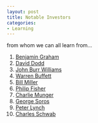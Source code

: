 ```yaml
---
layout: post
title: Notable Investors
categories:
- Learning
---
```



from whom we can all learn from...

1. [Benjamin Graham](http://en.wikipedia.org/wiki/Benjamin_Graham)
2. [David Dodd](http://en.wikipedia.org/wiki/David_Dodd)
3. [John Burr Williams](http://en.wikipedia.org/wiki/John_Burr_Williams)
4. [Warren Buffett](http://en.wikipedia.org/wiki/Warren_Buffett)
5. [Bill Miller](http://en.wikipedia.org/wiki/Bill_Miller_(finance))
6. [Philip Fisher](http://en.wikipedia.org/wiki/Philip_Arthur_Fisher)
7. [Charlie Munger](http://en.wikipedia.org/wiki/Charlie_Munger)
8. [George Soros](http://en.wikipedia.org/wiki/George_soros)
9. [Peter Lynch](http://en.wikipedia.org/wiki/Peter_Lynch)
10. [Charles Schwab ](http://en.wikipedia.org/wiki/Charles_R._Schwab)
